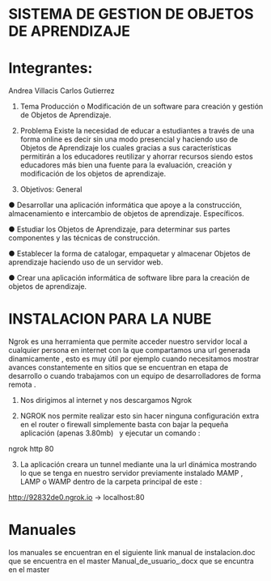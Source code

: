# SISTEMA DE GESTION DE OBJETOS DE APRENDIZAJE 
# Integrantes:
Andrea Villacis
Carlos Gutierrez

1. Tema
Producción o Modificación de un software para creación y gestión de Objetos de Aprendizaje.

2. Problema
Existe la necesidad de educar a estudiantes a través de una forma online es decir sin una
modo presencial y haciendo uso de Objetos de Aprendizaje los cuales gracias a sus
características permitirán a los educadores reutilizar y ahorrar recursos siendo estos
educadores más bien una fuente para la evaluación, creación y modificación de los objetos de
aprendizaje.

3. Objetivos:
General

● Desarrollar una aplicación informática que apoye a la construcción, almacenamiento e
intercambio de objetos de aprendizaje.
Específicos.

● Estudiar los Objetos de Aprendizaje, para determinar sus partes componentes y las
técnicas de construcción.

● Establecer la forma de catalogar, empaquetar y almacenar Objetos de aprendizaje
haciendo uso de un servidor web.

● Crear una aplicación informática de software libre para la creación de objetos de
aprendizaje.


# INSTALACION PARA LA NUBE
Ngrok es una herramienta que permite acceder nuestro servidor local a cualquier persona en internet con la que compartamos una url generada dinamicamente  , esto es muy útil por ejemplo cuando necesitamos mostrar avances constantemente en sitios que se encuentran en etapa de desarrollo o cuando trabajamos con un equipo de desarrolladores  de forma remota .

1. Nos dirigimos al internet y nos descargamos Ngrok

2. NGROK nos permite realizar esto  sin hacer ninguna configuración extra en el router o firewall simplemente basta con bajar la pequeña aplicación (apenas 3.80mb)   y ejecutar un comando :

ngrok http 80

3. La aplicación creara un tunnel mediante una la url dinámica  mostrando lo que se tenga en nuestro servidor previamente instalado MAMP , LAMP o WAMP  dentro de la carpeta principal de este  :

http://92832de0.ngrok.io -&gt; localhost:80

# Manuales

los manuales se encuentran en el siguiente link
manual de instalacion.doc que se encuentra en el master
Manual_de_usuario_.docx que se encuntra en el master
